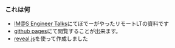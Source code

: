 ### これは何
- [IM@S Engineer Talks](https://imas.connpass.com/event/90996/)にてぼでーがやったリモートLTの資料です
- [github pages](https://kaibasira.github.io/MyProducts/imas_2018_nazekaremoteLT/)にて閲覧することが出来ます。
- [reveal.js](https://github.com/hakimel/reveal.js/)を使って作成しました
